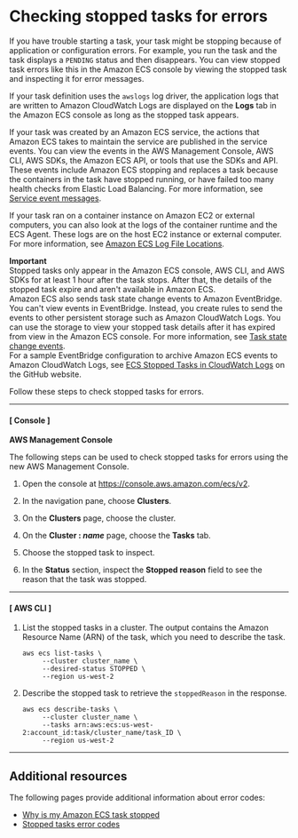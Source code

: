 # Checking stopped tasks for errors<a name="stopped-task-errors"></a>

If you have trouble starting a task, your task might be stopping because of application or configuration errors\. For example, you run the task and the task displays a `PENDING` status and then disappears\. You can view stopped task errors like this in the Amazon ECS console by viewing the stopped task and inspecting it for error messages\.

If your task definition uses the `awslogs` log driver, the application logs that are written to Amazon CloudWatch Logs are displayed on the **Logs** tab in the Amazon ECS console as long as the stopped task appears\.

If your task was created by an Amazon ECS service, the actions that Amazon ECS takes to maintain the service are published in the service events\. You can view the events in the AWS Management Console, AWS CLI, AWS SDKs, the Amazon ECS API, or tools that use the SDKs and API\. These events include Amazon ECS stopping and replaces a task because the containers in the task have stopped running, or have failed too many health checks from Elastic Load Balancing\. For more information, see [Service event messages](service-event-messages.md)\.

If your task ran on a container instance on Amazon EC2 or external computers, you can also look at the logs of the container runtime and the ECS Agent\. These logs are on the host EC2 instance or external computer\. For more information, see [Amazon ECS Log File Locations](logs.md)\.

**Important**  
Stopped tasks only appear in the Amazon ECS console, AWS CLI, and AWS SDKs for at least 1 hour after the task stops\. After that, the details of the stopped task expire and aren't available in Amazon ECS\.  
Amazon ECS also sends task state change events to Amazon EventBridge\. You can't view events in EventBridge\. Instead, you create rules to send the events to other persistent storage such as Amazon CloudWatch Logs\. You can use the storage to view your stopped task details after it has expired from view in the Amazon ECS console\. For more information, see [Task state change events](ecs_cwe_events.md#ecs_task_events)\.  
For a sample EventBridge configuration to archive Amazon ECS events to Amazon CloudWatch Logs, see [ECS Stopped Tasks in CloudWatch Logs](https://github.com/aws-samples/amazon-ecs-stopped-tasks-cwlogs#ecs-stopped-tasks-in-cloudwatch-logs) on the GitHub website\.

Follow these steps to check stopped tasks for errors\.

------
#### [ Console ]

**AWS Management Console**

The following steps can be used to check stopped tasks for errors using the new AWS Management Console\.

1. Open the console at [https://console\.aws\.amazon\.com/ecs/v2](https://console.aws.amazon.com/ecs/v2)\.

1. In the navigation pane, choose **Clusters**\.

1. On the **Clusters** page, choose the cluster\.

1. On the **Cluster : *name*** page, choose the **Tasks** tab\. 

1. Choose the stopped task to inspect\.

1. In the **Status** section, inspect the **Stopped reason** field to see the reason that the task was stopped\.

------
#### [ AWS CLI ]

1. List the stopped tasks in a cluster\. The output contains the Amazon Resource Name \(ARN\) of the task, which you need to describe the task\.

   ```
   aws ecs list-tasks \
        --cluster cluster_name \
        --desired-status STOPPED \
        --region us-west-2
   ```

1. Describe the stopped task to retrieve the `stoppedReason` in the response\.

   ```
   aws ecs describe-tasks \
        --cluster cluster_name \
        --tasks arn:aws:ecs:us-west-2:account_id:task/cluster_name/task_ID \
        --region us-west-2
   ```

------

## Additional resources<a name="additional-resources"></a>

The following pages provide additional information about error codes:
+ [Why is my Amazon ECS task stopped](https://aws.amazon.com/premiumsupport/knowledge-center/ecs-task-stopped/)
+  [Stopped tasks error codes](https://docs.aws.amazon.com/AmazonECS/latest/userguide/stopped-task-error-codes.html)
